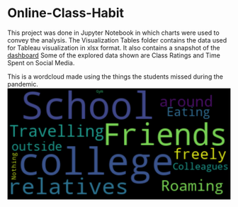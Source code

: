 # Online-Class-Habit

This project was done in Jupyter Notebook in which charts were used to convey the analysis.
The Visualization Tables folder contains the data used for Tableau visualization in xlsx format. It also contains a snapshot of the [dashboard](https://public.tableau.com/app/profile/nu4818/viz/StudentsActivityduringPandemic/Dashboard1)
Some of the explored data shown are Class Ratings and Time Spent on Social Media.

This is a wordcloud made using the things the students missed during the pandemic.
![wordcloud.png](https://github.com/hafixah5/Online-Class-Habit/blob/main/wordcloud.png)
